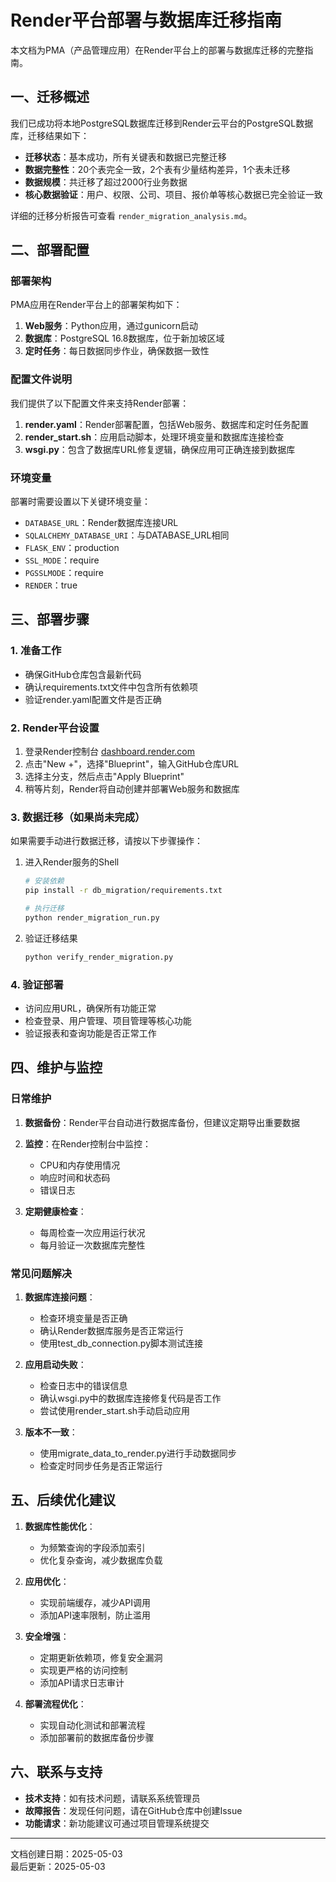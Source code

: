 # Render平台部署与数据库迁移指南

本文档为PMA（产品管理应用）在Render平台上的部署与数据库迁移的完整指南。

## 一、迁移概述

我们已成功将本地PostgreSQL数据库迁移到Render云平台的PostgreSQL数据库，迁移结果如下：

- **迁移状态**：基本成功，所有关键表和数据已完整迁移
- **数据完整性**：20个表完全一致，2个表有少量结构差异，1个表未迁移
- **数据规模**：共迁移了超过2000行业务数据
- **核心数据验证**：用户、权限、公司、项目、报价单等核心数据已完全验证一致

详细的迁移分析报告可查看 `render_migration_analysis.md`。

## 二、部署配置

### 部署架构

PMA应用在Render平台上的部署架构如下：

1. **Web服务**：Python应用，通过gunicorn启动
2. **数据库**：PostgreSQL 16.8数据库，位于新加坡区域
3. **定时任务**：每日数据同步作业，确保数据一致性

### 配置文件说明

我们提供了以下配置文件来支持Render部署：

1. **render.yaml**：Render部署配置，包括Web服务、数据库和定时任务配置
2. **render_start.sh**：应用启动脚本，处理环境变量和数据库连接检查
3. **wsgi.py**：包含了数据库URL修复逻辑，确保应用可正确连接到数据库

### 环境变量

部署时需要设置以下关键环境变量：

- `DATABASE_URL`：Render数据库连接URL
- `SQLALCHEMY_DATABASE_URI`：与DATABASE_URL相同
- `FLASK_ENV`：production
- `SSL_MODE`：require
- `PGSSLMODE`：require
- `RENDER`：true

## 三、部署步骤

### 1. 准备工作

- 确保GitHub仓库包含最新代码
- 确认requirements.txt文件中包含所有依赖项
- 验证render.yaml配置文件是否正确

### 2. Render平台设置

1. 登录Render控制台 [dashboard.render.com](https://dashboard.render.com)
2. 点击"New +"，选择"Blueprint"，输入GitHub仓库URL
3. 选择主分支，然后点击"Apply Blueprint"
4. 稍等片刻，Render将自动创建并部署Web服务和数据库

### 3. 数据迁移（如果尚未完成）

如果需要手动进行数据迁移，请按以下步骤操作：

1. 进入Render服务的Shell
   ```bash
   # 安装依赖
   pip install -r db_migration/requirements.txt
   
   # 执行迁移
   python render_migration_run.py
   ```

2. 验证迁移结果
   ```bash
   python verify_render_migration.py
   ```

### 4. 验证部署

- 访问应用URL，确保所有功能正常
- 检查登录、用户管理、项目管理等核心功能
- 验证报表和查询功能是否正常工作

## 四、维护与监控

### 日常维护

1. **数据备份**：Render平台自动进行数据库备份，但建议定期导出重要数据

2. **监控**：在Render控制台中监控：
   - CPU和内存使用情况
   - 响应时间和状态码
   - 错误日志

3. **定期健康检查**：
   - 每周检查一次应用运行状况
   - 每月验证一次数据库完整性

### 常见问题解决

1. **数据库连接问题**：
   - 检查环境变量是否正确
   - 确认Render数据库服务是否正常运行
   - 使用test_db_connection.py脚本测试连接

2. **应用启动失败**：
   - 检查日志中的错误信息
   - 确认wsgi.py中的数据库连接修复代码是否工作
   - 尝试使用render_start.sh手动启动应用

3. **版本不一致**：
   - 使用migrate_data_to_render.py进行手动数据同步
   - 检查定时同步任务是否正常运行

## 五、后续优化建议

1. **数据库性能优化**：
   - 为频繁查询的字段添加索引
   - 优化复杂查询，减少数据库负载

2. **应用优化**：
   - 实现前端缓存，减少API调用
   - 添加API速率限制，防止滥用

3. **安全增强**：
   - 定期更新依赖项，修复安全漏洞
   - 实现更严格的访问控制
   - 添加API请求日志审计

4. **部署流程优化**：
   - 实现自动化测试和部署流程
   - 添加部署前的数据库备份步骤

## 六、联系与支持

- **技术支持**：如有技术问题，请联系系统管理员
- **故障报告**：发现任何问题，请在GitHub仓库中创建Issue
- **功能请求**：新功能建议可通过项目管理系统提交

---

文档创建日期：2025-05-03  
最后更新：2025-05-03 
